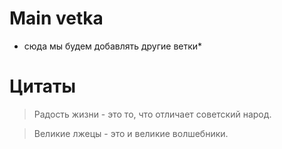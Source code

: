 # Main vetka
* сюда мы будем добавлять другие ветки*

# Цитаты
>Радость жизни - это то, что отличает советский народ.

>Великие лжецы - это и великие волшебники.
